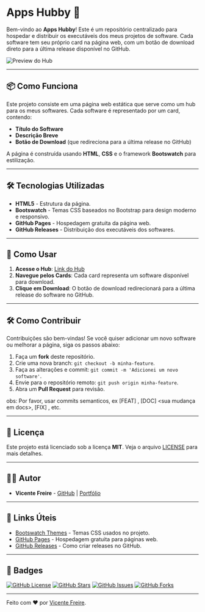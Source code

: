 # Apps Hubby 🚀

Bem-vindo ao **Apps Hubby**! Este é um repositório centralizado para hospedar e distribuir os executáveis dos meus projetos de software. Cada software tem seu próprio card na página web, com um botão de download direto para a última release disponível no GitHub.

![Preview do Hub](https://via.placeholder.com/800x400.png?text=Preview+do+Hub+de+Softwares)

---

## 📦 Como Funciona

Este projeto consiste em uma página web estática que serve como um hub para os meus softwares. Cada software é representado por um card, contendo:
- **Título do Software**
- **Descrição Breve**
- **Botão de Download** (que redireciona para a última release no GitHub)

A página é construída usando **HTML**, **CSS** e o framework **Bootswatch** para estilização.

---

## 🛠️ Tecnologias Utilizadas

- **HTML5** - Estrutura da página.
- **Bootswatch** - Temas CSS baseados no Bootstrap para design moderno e responsivo.
- **GitHub Pages** - Hospedagem gratuita da página web.
- **GitHub Releases** - Distribuição dos executáveis dos softwares.

---

## 🚀 Como Usar

1. **Acesse o Hub**: [Link do Hub](https://ryuvi.github.io/apps-hubby) <!-- Substitua pelo link real -->
2. **Navegue pelos Cards**: Cada card representa um software disponível para download.
3. **Clique em Download**: O botão de download redirecionará para a última release do software no GitHub.

---

## 🛠️ Como Contribuir

Contribuições são bem-vindas! Se você quiser adicionar um novo software ou melhorar a página, siga os passos abaixo:

1. Faça um **fork** deste repositório.
2. Crie uma nova branch: `git checkout -b minha-feature`.
3. Faça as alterações e commit: `git commit -m 'Adicionei um novo software'`.
4. Envie para o repositório remoto: `git push origin minha-feature`.
5. Abra um **Pull Request** para revisão.

obs: Por favor, usar commits semanticos, ex [FEAT] <sua feat>, [DOC] <sua mudança em docs>, [FIX] <seu fix>, etc.

---

## 📄 Licença

Este projeto está licenciado sob a licença **MIT**. Veja o arquivo [LICENSE](LICENSE) para mais detalhes.

---

## 👨‍💻 Autor

- **Vicente Freire** - [GitHub](https://github.com/ryuvi) | [Portfólio](https://ryuvi.github.io/portfolio/)

---

## 🔗 Links Úteis

- [Bootswatch Themes](https://bootswatch.com/) - Temas CSS usados no projeto.
- [GitHub Pages](https://pages.github.com/) - Hospedagem gratuita para páginas web.
- [GitHub Releases](https://docs.github.com/en/repositories/releasing-projects-on-github/about-releases) - Como criar releases no GitHub.

---

## 📌 Badges

[![GitHub License](https://img.shields.io/github/license/ryuvi/apps-hubby?style=flat-square)](https://github.com/ryuvi/apps-hubby/blob/main/LICENSE)
[![GitHub Stars](https://img.shields.io/github/stars/ryuvi/apps-hubby?style=social)](https://github.com/ryuvi/apps-hubby/stargazers)
[![GitHub Issues](https://img.shields.io/github/issues/ryuvi/apps-hubby?style=flat-square)](https://github.com/ryuvi/apps-hubby/issues)
[![GitHub Forks](https://img.shields.io/github/forks/ryuvi/apps-hubby?style=flat-square)](https://github.com/ryuvi/apps-hubby/network/members)

---

Feito com ❤️ por [Vicente Freire](https://github.com/ryuvi).